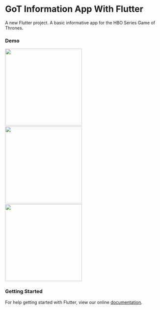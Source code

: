 # GoT Information App With Flutter

A new Flutter project. A basic informative app for the HBO Series Game of Thrones.

### Demo

<p><img src="https://github.com/shindesharad71/GoT-Info-With-Flutter/blob/master/screens/screen1.png?raw=true" width="250">&nbsp;&nbsp;<img src="https://github.com/shindesharad71/GoT-Info-With-Flutter/blob/master/screens/screen2.png?raw=true" width="250">&nbsp;&nbsp;<img src="https://github.com/shindesharad71/GoT-Info-With-Flutter/blob/master/screens/screen3.png?raw=true" width="250"></p>


### Getting Started

For help getting started with Flutter, view our online
[documentation](https://flutter.io/).
